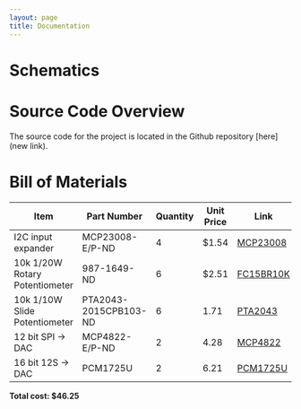 ```yaml
---
layout: page
title: Documentation
---
```


# Schematics
<!-- Include images of the schematics for your system. They should follow best practices for schematic drawings with all parts and pins clearly labeled. You may draw your schematics either with a software tool or neatly by hand. -->

# Source Code Overview
<!-- This section should include information to describe the organization of the code base and highlight how the code connects. -->

The source code for the project is located in the Github repository [here](new link).

# Bill of Materials
<!-- The bill of materials should include all the parts used in your project along with the prices and links.  -->

| Item | Part Number | Quantity | Unit Price | Link |
| ---- | ----------- | ----- | ---- | ---- |
|  I2C input expander |  MCP23008-E/P-ND | 4 | $1.54 |  [MCP23008](https://www.digikey.com/en/products/detail/microchip-technology/MCP23008-E-P/735951) |
| 10k 1/20W Rotary Potentiometer | 987-1649-ND | 6 | $2.51 | [FC15BR10K](https://www.digikey.com/en/products/detail/tt-electronics-bi/P0915N-FC15BR10K/4780740) |
| 10k 1/10W Slide Potentiometer | PTA2043-2015CPB103-ND | 6 | 1.71 | [PTA2043](https://www.digikey.com/en/products/detail/bourns-inc/PTA2043-2015CPB103/3781176) | 
| 12 bit SPI -> DAC | MCP4822-E/P-ND | 2 | 4.28 | [MCP4822](https://www.digikey.com/en/products/detail/microchip-technology/MCP4822-E-P/951465) |
| 16 bit 12S -> DAC | PCM1725U | 2 |  6.21 | [PCM1725U](https://www.digikey.com/en/products/detail/texas-instruments/PCM1725U/266113) | 

<!-- Need to add amp, speaker, buttons, and any resistors/caps used in final production -->

**Total cost: $46.25**
